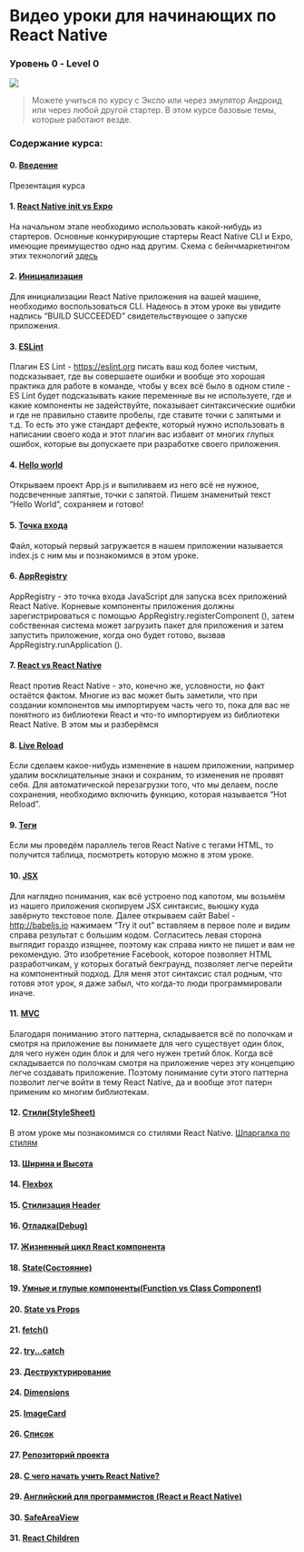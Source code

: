 #  Bидео уроки для начинающих по React Native 
### Уровень 0 - Level 0 

<img src="./init.gif" >

> Можете учиться по курсу с Экспо или через эмулятор Андроид или через любой другой стартер. В этом курсе базовые темы, которые работают везде.

### Содержание курса:

#### 0. [Введение](https://youtu.be/tz_pOxQFcdo)
Презентация курса

#### 1. [React Native init vs Expo](https://youtu.be/r8BG3JPS8LI)
На начальном этапе необходимо использовать какой-нибудь из стартеров. 
Основные конкурирующие стартеры React Native CLI и Expo, имеющие преимущество одно над другим.
Схема с бейнчмаркетингом этих технологий [здесь](https://medium.com/@playra/react-native-init-vs-expo-a9bf97df50db)

#### 2. [Инициализация](https://youtu.be/2qqyDTy4HBs)
Для инициализации React Native приложения на вашей машине, необходимо воспользоваться CLI. 
Надеюсь в этом уроке вы увидите надпись “BUILD SUCCEEDED” свидетельствующее о запуске приложения. 

#### 3. [ESLint](https://youtu.be/9M8vC80Qi2o)
Плагин ES Lint - https://eslint.org писать ваш код более чистым, подсказывает, где вы совершаете ошибки и вообще это хорошая практика для работе в команде, чтобы у всех всё было в одном стиле - ES Lint будет подсказывать какие переменные вы не используете, где и какие компоненты не задействуйте, показывает синтаксические ошибки и где не правильно ставите пробелы, где ставите точки с запятыми и т.д. То есть это уже стандарт дефекте, который нужно использовать в написании своего кода и этот плагин вас избавит от многих глупых ошибок, которые вы допускаете при разработке своего приложения.

#### 4. [Hello world](https://youtu.be/has8w-mzVSM)
Открываем проект App.js и выпиливаем из него всё не нужное, подсвеченные запятые, точки с запятой.
Пишем знаменитый текст “Hello World”, сохраняем и готово!

#### 5. [Точка входа](https://youtu.be/Iw8tKp0ALkA)
Файл, который первый загружается в нашем приложении называется index.js с ним мы и познакомимся в этом уроке.

#### 6. [AppRegistry](https://youtu.be/IHThgXE5U1c)
AppRegistry - это точка входа JavaScript для запуска всех приложений React Native. Корневые компоненты приложения должны зарегистрироваться с помощью AppRegistry.registerComponent (), затем собственная система может загрузить пакет для приложения и затем запустить приложение, когда оно будет готово, вызвав AppRegistry.runApplication ().

#### 7. [React vs React Native](https://youtu.be/QdJGtUfkvfA)
React против React Native - это, конечно же, условности, но факт остаётся фактом. Многие из вас может быть заметили, что при создании компонентов мы импортируем часть чего то, пока для вас не понятного из библиотеки React и что-то импортируем из библиотеки React Native. В этом мы и разберёмся 

#### 8. [Live Reload](https://youtu.be/uISgghCjL38)
Если сделаем какое-нибудь изменение в нашем приложении, например удалим восклицательные знаки и сохраним, то изменения не проявят себя. Для автоматической перезагрузки того, что мы делаем, после сохранения, необходимо включить функцию, которая называется “Hot Reload”. 

#### 9. [Теги](https://youtu.be/SZg_jgnc7Xw)
Если мы проведём параллель тегов React Native с тегами HTML, то получится таблица, посмотреть которую можно в этом уроке.

#### 10. [JSX](https://youtu.be/fg_YpbzRHmQ)
Для наглядно понимания, как всё устроено под капотом, мы возьмём из нашего приложения скопируем JSX синтаксис, вьюшку куда завёрнуто текстовое поле.
Далее открываем сайт Babel - http://babeljs.io нажимаем “Try it out” вставляем в первое поле и видим справа результат с большим кодом. Согласитесь левая сторона выглядит гораздо изящнее, поэтому как справа никто не пишет и вам не рекомендую. Это изобретение Facebook, которое позволяет HTML разработчикам, у которых богатый бекграунд, позволяет легче перейти на компонентный подход. Для меня этот синтаксис стал родным, что готовя этот урок, я даже забыл, что когда-то люди программировали иначе.

#### 11. [MVC](https://youtu.be/PQV4J-pOHPw)
Благодаря пониманию этого паттерна, складывается всё по полочкам и смотря на приложение вы понимаете для чего существует один блок, для чего нужен один блок и для чего нужен третий блок. Когда всё складывается по полочкам смотря на приложение через эту концепцию легче создавать приложение. Поэтому понимание сути этого паттерна позволит легче войти в тему React Native, да и вообще этот патерн применим ко многим библиотекам.

#### 12. [Стили(StyleSheet)](https://youtu.be/vZpjqARPhFA)
В этом уроке мы познакомимся со стилями React Native. [Шпаргалка по стилям](https://github.com/vhpoet/react-native-styling-cheat-sheet)

#### 13. [Ширина и Высота](https://youtu.be/XehdxK1jkFk)

#### 14. [Flexbox](https://youtu.be/PF1kzcGdN7E)

#### 15. [Стилизация Header](https://youtu.be/dPynUHhrsB0)

#### 16. [Отладка(Debug)](https://youtu.be/7tb8JE0-yb4)

#### 17. [Жизненный цикл React компонента](https://youtu.be/4xjWX3oRQoc)

#### 18. [State(Состояние)](https://youtu.be/4sRGK632S5I)

#### 19. [Умные и глупые компоненты(Function vs Class Component)](https://youtu.be/S2hQ_Tu39jo)

#### 20. [State vs Props](https://youtu.be/vYuHeYxaJQU)

#### 21. [fetch()](https://youtu.be/MHCrQExp3S4)

#### 22. [try...catch](https://youtu.be/fr1TK-sMKww)

#### 23. [Деструктурирование](https://youtu.be/z2cAFj7hfXU)

#### 24. [Dimensions](https://youtu.be/Hjomif085Ec)

#### 25. [ImageCard](https://youtu.be/anVgDcngW8I)

#### 26. [Список](https://youtu.be/EVOJpfQU3zE)

#### 27. [Репозиторий проекта](https://youtu.be/Uqhh9l_ImLg)

#### 28. [C чего начать учить React Native?](https://youtu.be/o8H-jcFtm5Q)

#### 29. [Английский для программистов (React и React Native)](https://youtu.be/pXfH8ItPGMI)

#### 30. [SafeAreaView](https://youtu.be/8GwKno9vUyo)

#### 31. [React Children](https://youtu.be/TL65kwAL0bE)
